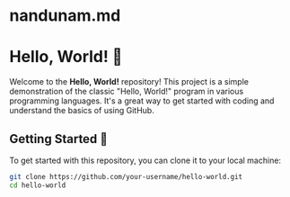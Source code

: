 # nandunam.md
# Hello, World! 👋

Welcome to the **Hello, World!** repository! This project is a simple demonstration of the classic "Hello, World!" program in various programming languages. It's a great way to get started with coding and understand the basics of using GitHub.

## Getting Started 🚀

To get started with this repository, you can clone it to your local machine:

```bash
git clone https://github.com/your-username/hello-world.git
cd hello-world
